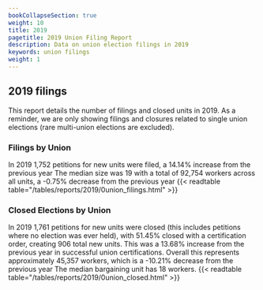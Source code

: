 ```yaml
---
bookCollapseSection: true
weight: 10
title: 2019
pagetitle: 2019 Union Filing Report
description: Data on union election filings in 2019
keywords: union filings
weight: 1
---
```


## 2019 filings

This report details the number of filings and closed units in 2019. As a reminder, we are only showing filings and closures related to single union elections (rare multi-union elections are excluded).

### Filings by Union
In 2019 1,752 petitions for new units were filed, a 14.14% increase from the previous year The median size was 19 with a total of 92,754 workers across all units, a -0.75% decrease from the previous year
{{< readtable table="/tables/reports/2019/0union_filings.html" >}}

### Closed Elections by Union
In 2019 1,761 petitions for new units were closed (this includes petitions where no election was ever held), with 51.45% closed with a certification order, creating 906 total new units. This was a 13.68% increase from the previous year in successful union certifications. Overall this represents approximately 45,357 workers, which is a -10.21% decrease from the previous year The median bargaining unit has 18 workers.
{{< readtable table="/tables/reports/2019/0union_closed.html" >}}
